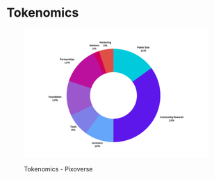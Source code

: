 # Tokenomics



<figure><img src=".gitbook/assets/Tokenomics Gitbook.png" alt=""><figcaption><p>Tokenomics - Pixoverse</p></figcaption></figure>
